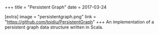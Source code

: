 +++
title = "Persistent Graph"
date = 2017-03-24

[extra]
image = "persistentgraph.png"
link = "https://github.com/toidiu/PersistentGraph"
+++
An implementation of a persistent graph data structure written in Scala.
